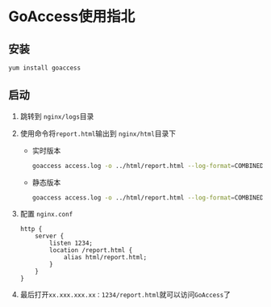 # GoAccess使用指北

## 安装

```bash
yum install goaccess
```

## 启动

1. 跳转到 `nginx/logs`目录

2. 使用命令将`report.html`输出到 `nginx/html`目录下

    - 实时版本

      ```bash
      goaccess access.log -o ../html/report.html --log-format=COMBINED --real-time-html
      ```

    - 静态版本

      ```bash
      goaccess access.log -o ../html/report.html --log-format=COMBINED
      ```

3. 配置 `nginx.conf`

    ```nginx
    http {
        server {
            listen 1234;
            location /report.html {
                alias html/report.html;
            }
        }
    }
    ```

4. 最后打开`xx.xxx.xxx.xx：1234/report.html`就可以访问`GoAccess`了

